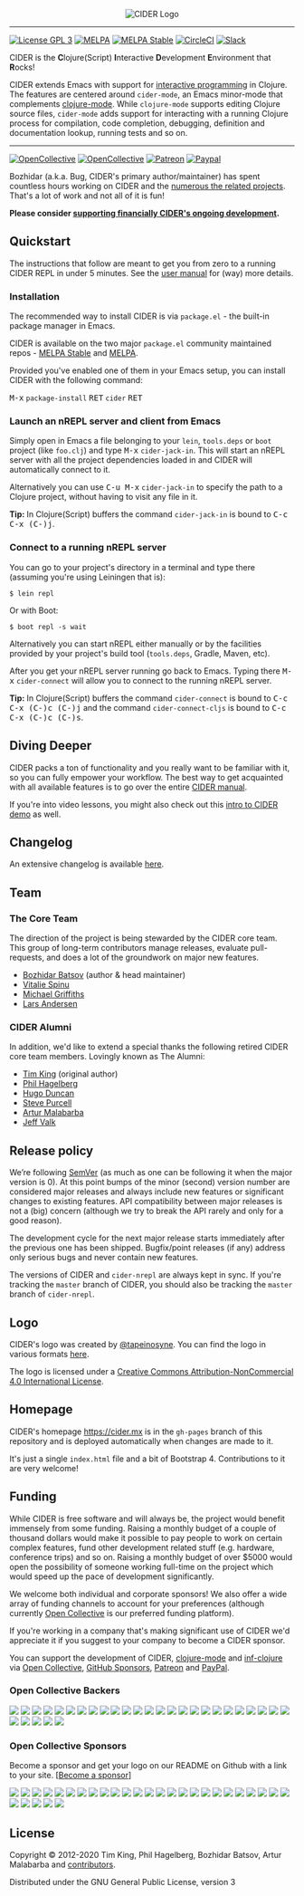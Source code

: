 <p align="center">
  <img src="https://raw.github.com/clojure-emacs/cider/master/logo/cider-logo-w640.png" alt="CIDER Logo"/>
</p>

-----------
[![License GPL 3][badge-license]](http://www.gnu.org/licenses/gpl-3.0.txt)
[![MELPA](http://melpa.org/packages/cider-badge.svg)](http://melpa.org/#/cider)
[![MELPA Stable](http://stable.melpa.org/packages/cider-badge.svg)](http://stable.melpa.org/#/cider)
[![CircleCI](https://circleci.com/gh/clojure-emacs/cider.svg?style=svg)](https://circleci.com/gh/clojure-emacs/cider)
[![Slack](https://img.shields.io/badge/chat-%23cider-green.svg?style=flat)](http://clojurians.net)

CIDER is the **C**lojure(Script) **I**nteractive **D**evelopment **E**nvironment
that **R**ocks!

CIDER extends Emacs with support for [interactive
programming](https://docs.cider.mx/cider/usage/interactive_programming.html)
in Clojure. The features are centered around `cider-mode`, an Emacs
minor-mode that complements [clojure-mode][]. While `clojure-mode`
supports editing Clojure source files, `cider-mode` adds support for
interacting with a running Clojure process for compilation, code
completion, debugging, definition and documentation lookup, running
tests and so on.

----------
[![OpenCollective](https://opencollective.com/cider/backers/badge.svg)](#open-collective-backers)
[![OpenCollective](https://opencollective.com/cider/sponsors/badge.svg)](#open-collective-sponsors)
[![Patreon](https://img.shields.io/badge/patreon-donate-orange.svg)](https://www.patreon.com/bbatsov)
[![Paypal](https://www.paypalobjects.com/en_US/i/btn/btn_donate_SM.gif)](https://www.paypal.com/cgi-bin/webscr?cmd=_s-xclick&hosted_button_id=GRQKNBM6P8VRQ)

Bozhidar (a.k.a. Bug, CIDER's primary author/maintainer) has spent countless hours working on
CIDER and the [numerous the related projects](https://metaredux.com/posts/2018/11/09/ciders-orchard-the-heart.html). That's a lot of work and not all of it is fun!

**Please consider [supporting financially CIDER's ongoing development](#funding).**

## Quickstart

The instructions that follow are meant to get you from zero to a running CIDER
REPL in under 5 minutes.  See the
[user manual](https://docs.cider.mx) for (way) more
details.

### Installation

The recommended way to install CIDER is via `package.el` - the built-in package
manager in Emacs.

CIDER is available on the two major `package.el` community
maintained repos -
[MELPA Stable](http://stable.melpa.org)
and [MELPA](http://melpa.org).

Provided you've enabled one of them in your Emacs setup, you can
install CIDER with the following command:

<kbd>M-x</kbd> `package-install` <kbd>RET</kbd> `cider` <kbd>RET</kbd>

### Launch an nREPL server and client from Emacs

Simply open in Emacs a file belonging to your `lein`, `tools.deps` or `boot` project (like
`foo.clj`) and type <kbd>M-x</kbd> `cider-jack-in`. This will start an nREPL
server with all the project dependencies loaded in and CIDER will automatically
connect to it.

Alternatively you can use <kbd>C-u M-x</kbd> `cider-jack-in` to specify the path to
a Clojure project, without having to visit any file in it.

**Tip:** In Clojure(Script) buffers the command `cider-jack-in` is bound to
<kbd>C-c C-x (C-)j</kbd>.

### Connect to a running nREPL server

You can go to your project's directory in a terminal and type there
(assuming you're using Leiningen that is):

```
$ lein repl
```

Or with Boot:

```
$ boot repl -s wait
```

Alternatively you can start nREPL either manually or by the facilities provided
by your project's build tool (`tools.deps`, Gradle, Maven, etc).

After you get your nREPL server running go back to Emacs.  Typing there <kbd>M-x</kbd>
`cider-connect` will allow you to connect to the running nREPL server.

**Tip:** In Clojure(Script) buffers the command `cider-connect` is bound to
<kbd>C-c C-x (C-)c (C-)j</kbd> and the command `cider-connect-cljs` is bound to
<kbd>C-c C-x (C-)c (C-)s</kbd>.

## Diving Deeper

CIDER packs a ton of functionality and you really want to be familiar with it,
so you can fully empower your workflow. The best way to get acquainted with all
available features is to go over the entire
[CIDER manual](https://docs.cider.mx/).

If you're into video lessons, you might also check out
this [intro to CIDER demo](https://www.youtube.com/watch?v=aYA4AAjLfT0) as well.

## Changelog

An extensive changelog is available [here](CHANGELOG.md).

## Team

### The Core Team

The direction of the project is being stewarded by the CIDER core team. This
group of long-term contributors manage releases, evaluate pull-requests, and
does a lot of the groundwork on major new features.

* [Bozhidar Batsov](https://github.com/bbatsov) (author & head maintainer)
* [Vitalie Spinu](https://github.com/vspinu)
* [Michael Griffiths](https://github.com/cichli)
* [Lars Andersen](https://github.com/expez)

### CIDER Alumni

In addition, we'd like to extend a special thanks the following retired CIDER
core team members. Lovingly known as The Alumni:

* [Tim King](https://github.com/kingtim) (original author)
* [Phil Hagelberg](https://github.com/technomancy)
* [Hugo Duncan](https://github.com/hugoduncan)
* [Steve Purcell](https://github.com/purcell)
* [Artur Malabarba](https://github.com/malabarba)
* [Jeff Valk](https://github.com/jeffvalk)

## Release policy

We’re following [SemVer](http://semver.org/) (as much as one can be
following it when the major version is 0). At this point bumps of the
minor (second) version number are considered major releases and always
include new features or significant changes to existing features. API
compatibility between major releases is not a (big) concern (although we try
to break the API rarely and only for a good reason).

The development cycle for the next major
release starts immediately after the previous one has been
shipped. Bugfix/point releases (if any) address only serious bugs and
never contain new features.

The versions of CIDER and `cider-nrepl` are always kept in sync. If you're
tracking the `master` branch of CIDER, you should also be tracking the `master`
branch of `cider-nrepl`.

## Logo

CIDER's logo was created by [@tapeinosyne](https://github.com/tapeinosyne). You can find
the logo in various formats
[here](https://github.com/clojure-emacs/cider/tree/master/logo).

The logo is licensed under a
[Creative Commons Attribution-NonCommercial 4.0 International License](http://creativecommons.org/licenses/by-nc/4.0/deed.en_GB).

## Homepage

CIDER's homepage <https://cider.mx> is in the `gh-pages` branch of this repository and is deployed
automatically when changes are made to it.

It's just a single `index.html` file and a bit of Bootstrap 4. Contributions to it are very welcome!

## Funding

While CIDER is free software and will always be, the project would benefit immensely from some funding.
Raising a monthly budget of a couple of thousand dollars would make it possible to pay people to work on
certain complex features, fund other development related stuff (e.g. hardware, conference trips) and so on.
Raising a monthly budget of over $5000 would open the possibility of someone working full-time on the project
which would speed up the pace of development significantly.

We welcome both individual and corporate sponsors! We also offer a wide array of funding channels to account
for your preferences (although currently [Open Collective](https://opencollective.com/cider) is our preferred funding platform).

If you're working in a company that's making significant use of CIDER we'd appreciate it if you suggest to your company
to become a CIDER sponsor.

You can support the development of CIDER, [clojure-mode][] and [inf-clojure][] via
[Open Collective](https://opencollective.com/cider),
[GitHub Sponsors](https://github.com/sponsors/bbatsov),
[Patreon](https://www.patreon.com/bbatsov) and
[PayPal](https://www.paypal.me/bbatsov).

### Open Collective Backers

<a href="https://opencollective.com/cider/backer/0/website" target="_blank"><img src="https://opencollective.com/cider/backer/0/avatar.svg"></a>
<a href="https://opencollective.com/cider/backer/1/website" target="_blank"><img src="https://opencollective.com/cider/backer/1/avatar.svg"></a>
<a href="https://opencollective.com/cider/backer/2/website" target="_blank"><img src="https://opencollective.com/cider/backer/2/avatar.svg"></a>
<a href="https://opencollective.com/cider/backer/3/website" target="_blank"><img src="https://opencollective.com/cider/backer/3/avatar.svg"></a>
<a href="https://opencollective.com/cider/backer/4/website" target="_blank"><img src="https://opencollective.com/cider/backer/4/avatar.svg"></a>
<a href="https://opencollective.com/cider/backer/5/website" target="_blank"><img src="https://opencollective.com/cider/backer/5/avatar.svg"></a>
<a href="https://opencollective.com/cider/backer/6/website" target="_blank"><img src="https://opencollective.com/cider/backer/6/avatar.svg"></a>
<a href="https://opencollective.com/cider/backer/7/website" target="_blank"><img src="https://opencollective.com/cider/backer/7/avatar.svg"></a>
<a href="https://opencollective.com/cider/backer/8/website" target="_blank"><img src="https://opencollective.com/cider/backer/8/avatar.svg"></a>
<a href="https://opencollective.com/cider/backer/9/website" target="_blank"><img src="https://opencollective.com/cider/backer/9/avatar.svg"></a>
<a href="https://opencollective.com/cider/backer/10/website" target="_blank"><img src="https://opencollective.com/cider/backer/10/avatar.svg"></a>
<a href="https://opencollective.com/cider/backer/11/website" target="_blank"><img src="https://opencollective.com/cider/backer/11/avatar.svg"></a>
<a href="https://opencollective.com/cider/backer/12/website" target="_blank"><img src="https://opencollective.com/cider/backer/12/avatar.svg"></a>
<a href="https://opencollective.com/cider/backer/13/website" target="_blank"><img src="https://opencollective.com/cider/backer/13/avatar.svg"></a>
<a href="https://opencollective.com/cider/backer/14/website" target="_blank"><img src="https://opencollective.com/cider/backer/14/avatar.svg"></a>
<a href="https://opencollective.com/cider/backer/15/website" target="_blank"><img src="https://opencollective.com/cider/backer/15/avatar.svg"></a>
<a href="https://opencollective.com/cider/backer/16/website" target="_blank"><img src="https://opencollective.com/cider/backer/16/avatar.svg"></a>
<a href="https://opencollective.com/cider/backer/17/website" target="_blank"><img src="https://opencollective.com/cider/backer/17/avatar.svg"></a>
<a href="https://opencollective.com/cider/backer/18/website" target="_blank"><img src="https://opencollective.com/cider/backer/18/avatar.svg"></a>
<a href="https://opencollective.com/cider/backer/19/website" target="_blank"><img src="https://opencollective.com/cider/backer/19/avatar.svg"></a>
<a href="https://opencollective.com/cider/backer/20/website" target="_blank"><img src="https://opencollective.com/cider/backer/20/avatar.svg"></a>
<a href="https://opencollective.com/cider/backer/21/website" target="_blank"><img src="https://opencollective.com/cider/backer/21/avatar.svg"></a>
<a href="https://opencollective.com/cider/backer/22/website" target="_blank"><img src="https://opencollective.com/cider/backer/22/avatar.svg"></a>
<a href="https://opencollective.com/cider/backer/23/website" target="_blank"><img src="https://opencollective.com/cider/backer/23/avatar.svg"></a>
<a href="https://opencollective.com/cider/backer/24/website" target="_blank"><img src="https://opencollective.com/cider/backer/24/avatar.svg"></a>
<a href="https://opencollective.com/cider/backer/25/website" target="_blank"><img src="https://opencollective.com/cider/backer/25/avatar.svg"></a>
<a href="https://opencollective.com/cider/backer/26/website" target="_blank"><img src="https://opencollective.com/cider/backer/26/avatar.svg"></a>
<a href="https://opencollective.com/cider/backer/27/website" target="_blank"><img src="https://opencollective.com/cider/backer/27/avatar.svg"></a>
<a href="https://opencollective.com/cider/backer/28/website" target="_blank"><img src="https://opencollective.com/cider/backer/28/avatar.svg"></a>
<a href="https://opencollective.com/cider/backer/29/website" target="_blank"><img src="https://opencollective.com/cider/backer/29/avatar.svg"></a>

### Open Collective Sponsors

Become a sponsor and get your logo on our README on Github with a link to your
site. [[Become a sponsor](https://opencollective.com/cider#sponsor)]

<a href="https://opencollective.com/cider/sponsor/0/website" target="_blank"><img src="https://opencollective.com/cider/sponsor/0/avatar.svg"></a>
<a href="https://opencollective.com/cider/sponsor/1/website" target="_blank"><img src="https://opencollective.com/cider/sponsor/1/avatar.svg"></a>
<a href="https://opencollective.com/cider/sponsor/2/website" target="_blank"><img src="https://opencollective.com/cider/sponsor/2/avatar.svg"></a>
<a href="https://opencollective.com/cider/sponsor/3/website" target="_blank"><img src="https://opencollective.com/cider/sponsor/3/avatar.svg"></a>
<a href="https://opencollective.com/cider/sponsor/4/website" target="_blank"><img src="https://opencollective.com/cider/sponsor/4/avatar.svg"></a>
<a href="https://opencollective.com/cider/sponsor/5/website" target="_blank"><img src="https://opencollective.com/cider/sponsor/5/avatar.svg"></a>
<a href="https://opencollective.com/cider/sponsor/6/website" target="_blank"><img src="https://opencollective.com/cider/sponsor/6/avatar.svg"></a>
<a href="https://opencollective.com/cider/sponsor/7/website" target="_blank"><img src="https://opencollective.com/cider/sponsor/7/avatar.svg"></a>
<a href="https://opencollective.com/cider/sponsor/8/website" target="_blank"><img src="https://opencollective.com/cider/sponsor/8/avatar.svg"></a>
<a href="https://opencollective.com/cider/sponsor/9/website" target="_blank"><img src="https://opencollective.com/cider/sponsor/9/avatar.svg"></a>
<a href="https://opencollective.com/cider/sponsor/10/website" target="_blank"><img src="https://opencollective.com/cider/sponsor/10/avatar.svg"></a>
<a href="https://opencollective.com/cider/sponsor/11/website" target="_blank"><img src="https://opencollective.com/cider/sponsor/11/avatar.svg"></a>
<a href="https://opencollective.com/cider/sponsor/12/website" target="_blank"><img src="https://opencollective.com/cider/sponsor/12/avatar.svg"></a>
<a href="https://opencollective.com/cider/sponsor/13/website" target="_blank"><img src="https://opencollective.com/cider/sponsor/13/avatar.svg"></a>
<a href="https://opencollective.com/cider/sponsor/14/website" target="_blank"><img src="https://opencollective.com/cider/sponsor/14/avatar.svg"></a>
<a href="https://opencollective.com/cider/sponsor/15/website" target="_blank"><img src="https://opencollective.com/cider/sponsor/15/avatar.svg"></a>
<a href="https://opencollective.com/cider/sponsor/16/website" target="_blank"><img src="https://opencollective.com/cider/sponsor/16/avatar.svg"></a>
<a href="https://opencollective.com/cider/sponsor/17/website" target="_blank"><img src="https://opencollective.com/cider/sponsor/17/avatar.svg"></a>
<a href="https://opencollective.com/cider/sponsor/18/website" target="_blank"><img src="https://opencollective.com/cider/sponsor/18/avatar.svg"></a>
<a href="https://opencollective.com/cider/sponsor/19/website" target="_blank"><img src="https://opencollective.com/cider/sponsor/19/avatar.svg"></a>
<a href="https://opencollective.com/cider/sponsor/20/website" target="_blank"><img src="https://opencollective.com/cider/sponsor/20/avatar.svg"></a>
<a href="https://opencollective.com/cider/sponsor/21/website" target="_blank"><img src="https://opencollective.com/cider/sponsor/21/avatar.svg"></a>
<a href="https://opencollective.com/cider/sponsor/22/website" target="_blank"><img src="https://opencollective.com/cider/sponsor/22/avatar.svg"></a>
<a href="https://opencollective.com/cider/sponsor/23/website" target="_blank"><img src="https://opencollective.com/cider/sponsor/23/avatar.svg"></a>
<a href="https://opencollective.com/cider/sponsor/24/website" target="_blank"><img src="https://opencollective.com/cider/sponsor/24/avatar.svg"></a>
<a href="https://opencollective.com/cider/sponsor/25/website" target="_blank"><img src="https://opencollective.com/cider/sponsor/25/avatar.svg"></a>
<a href="https://opencollective.com/cider/sponsor/26/website" target="_blank"><img src="https://opencollective.com/cider/sponsor/26/avatar.svg"></a>
<a href="https://opencollective.com/cider/sponsor/27/website" target="_blank"><img src="https://opencollective.com/cider/sponsor/27/avatar.svg"></a>
<a href="https://opencollective.com/cider/sponsor/28/website" target="_blank"><img src="https://opencollective.com/cider/sponsor/28/avatar.svg"></a>
<a href="https://opencollective.com/cider/sponsor/29/website" target="_blank"><img src="https://opencollective.com/cider/sponsor/29/avatar.svg"></a>

## License

Copyright © 2012-2020 Tim King, Phil Hagelberg, Bozhidar Batsov, Artur Malabarba and
[contributors](https://github.com/clojure-emacs/cider/contributors).

Distributed under the GNU General Public License, version 3

[badge-license]: https://img.shields.io/badge/license-GPL_3-green.svg
[nREPL]:https://github.com/nrepl/nrepl
[Sly]: https://github.com/capitaomorte/sly
[Geiser]: https://github.com/jaor/geiser
[clojure-mode]: https://github.com/clojure-emacs/clojure-mode
[inf-clojure]: https://github.com/clojure-emacs/inf-clojure
